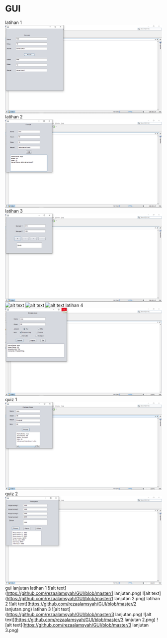 # GUI
latihan 1
![alt text](https://github.com/rezaalamsyah/GUI/blob/master/1.png)
latihan 2
![alt text](https://github.com/rezaalamsyah/GUI/blob/master/2.png)
latihan 3
![alt text](https://github.com/rezaalamsyah/GUI/blob/master/3.png)
![alt text](https://github.com/rezaalamsyah/GUI/blob/master/3(2).png)
![alt text](https://github.com/rezaalamsyah/GUI/blob/master/3(3).png)
![alt text](https://github.com/rezaalamsyah/GUI/blob/master/3(4).png)
latihan 4
![alt text](https://github.com/rezaalamsyah/GUI/blob/master/4.png)
quiz 1
![alt text](https://github.com/rezaalamsyah/GUI/blob/master/quiz1.png)
quiz 2
![alt text](https://github.com/rezaalamsyah/GUI/blob/master/quiz2.png)
gui lanjutan 
latihan 1
![alt text](https://github.com/rezaalamsyah/GUI/blob/master/1 lanjutan.png)
![alt text](https://github.com/rezaalamsyah/GUI/blob/master/1 lanjutan 2.png)
latihan 2
![alt text](https://github.com/rezaalamsyah/GUI/blob/master/2 lanjutan.png)
latihan 3
![alt text](https://github.com/rezaalamsyah/GUI/blob/master/3 lanjutan.png)
![alt text](https://github.com/rezaalamsyah/GUI/blob/master/3 lanjutan 2.png)
![alt text](https://github.com/rezaalamsyah/GUI/blob/master/3 lanjutan 3.png)
